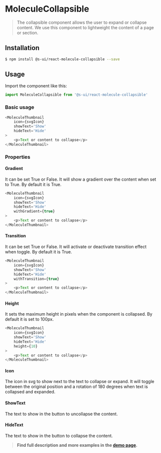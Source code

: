 # MoleculeCollapsible

> The collapsible component allows the user to expand or collapse content. We use this component to lightweight the content of a page or section.

<!-- ![](./assets/preview.png) -->

## Installation

```sh
$ npm install @s-ui/react-molecule-collapsible --save
```

## Usage
Import the component like this:
```js
import MoleculeCollapsible from '@s-ui/react-molecule-collapsible'
```

### Basic usage
```js
<MoleculeThumbnail 
    icon={svgIcon} 
    showText='Show' 
    hideText='Hide'
>
    <p>Text or content to collapse</p>
</MoleculeThumbnail>

```

### Properties
#### Gradient
It can be set True or False. It will show a gradient over the content when set to True. By default it is True.
```js
<MoleculeThumbnail 
    icon={svgIcon} 
    showText='Show' 
    hideText='Hide'
    withGradient={true}
>
    <p>Text or content to collapse</p>
</MoleculeThumbnail>
```

#### Transition
It can be set True or False. It will activate or deactivate transition effect when toggle. By default it is True.
```js
<MoleculeThumbnail 
    icon={svgIcon} 
    showText='Show' 
    hideText='Hide'
    withTransition={true}
>
    <p>Text or content to collapse</p>
</MoleculeThumbnail>
```

#### Height
It sets the maximum height in pixels when the component is collapsed. By default it is set to 100px.
```js
<MoleculeThumbnail 
    icon={svgIcon} 
    showText='Show' 
    hideText='Hide'
    height={10}
>
    <p>Text or content to collapse</p>
</MoleculeThumbnail>
```

#### Icon
The icon in svg to show next to the text to collapse or expand. It will toggle between the original position and a rotation of 180 degrees when text is collapsed and expanded.

#### ShowText
The text to show in the button to uncollapse the content.

#### HideText
The text to show in the button to collapse the content.

> **Find full description and more examples in the [demo page](#).**